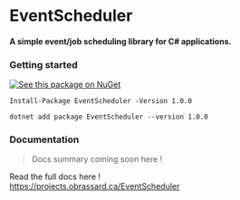 # EventScheduler
#### A simple event/job scheduling library for C# applications.

### Getting started

<a href="https://www.nuget.org/packages/EventScheduler/"><img alt="See this package on NuGet" src="https://img.shields.io/badge/-See%20this%20package%20on%20NuGet-004880?style=for-the-badge&logo=nuget&logoColor=white" /></a>

```
Install-Package EventScheduler -Version 1.0.0
```
```
dotnet add package EventScheduler --version 1.0.0
```

### Documentation 

> Docs summary coming soon here !

Read the full docs here !<br>
https://projects.obrassard.ca/EventScheduler
